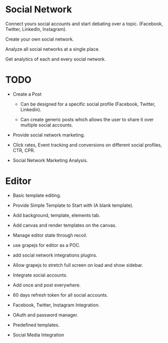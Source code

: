 # Social Network

Connect yours social accounts and start debating over a topic. (Facebook, Twitter, LinkedIn, Instagram).

Create your own social network. 

Analyze all social networks at a single place. 

Get analytics of each and every social network.

# TODO

- Create a Post

  - Can be designed for a specific social profile (Facebook, Twitter, Linkedin).
  
  - Can create generic posts which allows the user to share it over multiple social accounts.
  
- Provide social network marketing.

- Click rates, Event tracking and conversions on different social profiles, CTR, CPR.

- Social Network Marketing Analysis.

# Editor

- Basic template editing.

- Provide Simple Template to Start with (A blank template).

- Add background, template, elements tab.

- Add canvas and render templates on the canvas.

- Manage editor state through recoil.

- use grapejs for editor as a POC.

- add social network integrations plugins.

- Allow grapejs to stretch full screen on load and show sidebar.

- Integrate social accounts.

- Add once and post everywhere.

- 60 days refresh token for all social accounts.

- Facebook, Twitter, Instagram Integration.

- OAuth and password manager.

- Predefined templates.

- Social Media Integration

